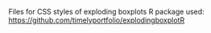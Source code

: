 Files for CSS styles of exploding boxplots
R package used: https://github.com/timelyportfolio/explodingboxplotR
